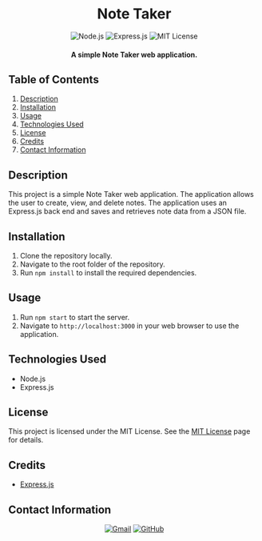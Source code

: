 <h1 align="center">
  Note Taker
</h1>

<p align="center">
  <img src="https://img.shields.io/badge/Node.js-339933.svg?style=for-the-badge&logo=nodedotjs&logoColor=white" alt="Node.js">
  <img src="https://img.shields.io/badge/express.js-%23404d59.svg?style=for-the-badge&logo=express&logoColor=%2361DAFB" alt="Express.js">
  <img src="https://img.shields.io/badge/License-MIT-blue.svg?style=for-the-badge" alt="MIT License">
</p>

<h4 align="center">A simple Note Taker web application.</h4>

## Table of Contents
1. [Description](#description)
2. [Installation](#installation)
3. [Usage](#usage)
4. [Technologies Used](#technologies-used)
5. [License](#license)
6. [Credits](#credits)
7. [Contact Information](#contact-information)

## Description
This project is a simple Note Taker web application. The application allows the user to create, view, and delete notes. The application uses an Express.js back end and saves and retrieves note data from a JSON file.

## Installation
1. Clone the repository locally.
2. Navigate to the root folder of the repository.
3. Run `npm install` to install the required dependencies.

## Usage
1. Run `npm start` to start the server.
2. Navigate to `http://localhost:3000` in your web browser to use the application.

## Technologies Used
* Node.js
* Express.js

## License
This project is licensed under the MIT License. See the [MIT License](https://opensource.org/licenses/mit/) page for details.

## Credits
* [Express.js](https://expressjs.com/)

## Contact Information
<p align="center">
    <a href="mailto:cwchilvers@gmail.com"><img src="https://img.shields.io/badge/Gmail-D14836?style=for-the-badge&logo=gmail&logoColor=white" alt="Gmail"></a>
    <a href="https://github.com/cwchilvers"><img src="https://img.shields.io/badge/GitHub-181717.svg?style=for-the-badge&logo=GitHub&logoColor=white" alt="GitHub"></a>
</p>
